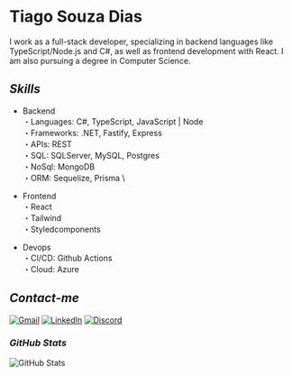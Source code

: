 # **Tiago Souza Dias**

I work as a full-stack developer, specializing in backend languages like TypeScript/Node.js and C#, as well as frontend development with React. I am also pursuing a degree in Computer Science.

## *Skills*


- Backend \
・Languages: C#, TypeScript, JavaScript | Node   \
・Frameworks: .NET, Fastify, Express \
・APIs: REST \
・SQL: SQLServer, MySQL, Postgres \
・NoSql: MongoDB \
・ORM: Sequelize, Prisma \


- Frontend \
・React \
・Tailwind \
・Styledcomponents 

- Devops \
・CI/CD: Github Actions \
・Cloud: Azure


## *Contact-me*

[![Gmail](https://img.shields.io/badge/Gmail-000?style=for-the-badge&logo=Gmail)](mailto:tiago0214@gmail.com)
[![LinkedIn](https://img.shields.io/badge/LinkedIn-000?style=for-the-badge&logo=LinkedIn)](https://linkedin.com/in/tiago-souza-ba234b11a)
[![Discord](https://img.shields.io/badge/Discord-000?style=for-the-badge&logo=discord)](https://discordapp.com/users/327618059642732544)

### *GitHub Stats*
![GitHub Stats](https://github-readme-stats.vercel.app/api?username=tiago0214&theme=transparent&bg_color=000&border_color=30A3DC&show_icons=true&icon_color=30A3DC&title_color=E94D5F&text_color=FFF&hide_title=true&hide=stars)
